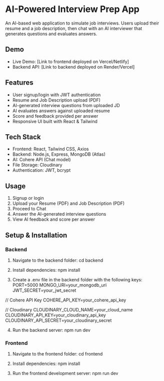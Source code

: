 # AI-Powered Interview Prep App
An AI-based web application to simulate job interviews. Users upload their resume and a job description, then chat with an AI interviewer that generates questions and evaluates answers.

## Demo
- Live Demo: [Link to frontend deployed on Vercel/Netlify]
- Backend API: [Link to backend deployed on Render/Vercel]

## Features
- User signup/login with JWT authentication
- Resume and Job Description upload (PDF)
- AI-generated interview questions from uploaded JD
- AI evaluates answers against uploaded resume
- Score and feedback provided per answer
- Responsive UI built with React & Tailwind

## Tech Stack
- Frontend: React, Tailwind CSS, Axios
- Backend: Node.js, Express, MongoDB (Atlas)
- AI: Cohere API (Chat model)
- File Storage: Cloudinary
- Authentication: JWT, bcrypt

## Usage
1. Signup or login
2. Upload your Resume (PDF) and Job Description (PDF)
3. Proceed to Chat
4. Answer the AI-generated interview questions
5. View AI feedback and score per answer


## Setup & Installation

### Backend

1. Navigate to the backend folder:
cd backend

2. Install dependencies:
npm install

3. Create a .env file in the backend folder with the following keys:
PORT=5000
MONGO_URI=your_mongodb_uri
JWT_SECRET=your_jwt_secret

// Cohere API Key
COHERE_API_KEY=your_cohere_api_key

// Cloudinary
CLOUDINARY_CLOUD_NAME=your_cloud_name
CLOUDINARY_API_KEY=your_cloudinary_api_key
CLOUDINARY_API_SECRET=your_cloudinary_secret

4. Run the backend server:
npm run dev


### Frontend

1. Navigate to the frontend folder:
cd frontend

2. Install dependencies:
npm install

3. Run the frontend development server:
npm run dev
